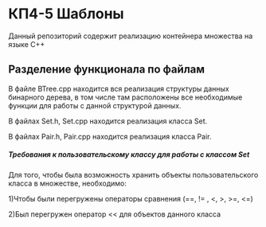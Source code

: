 # КП4-5 Шаблоны
Данный репозиторий содержит реализацию контейнера множества на языке C++
## Разделение функционала по файлам

В файле BTree.cpp находится вся реализация структуры данных бинарного дерева, в том числе там расположены все необходимые функции для работы с данной структурой данных.

В файлах Set.h, Set.cpp находится реализация класса Set.

В файлах Pair.h, Pair.cpp находится реализация класса Pair.

##### Требования к пользовательскому классу для работы с классом Set
Для того, чтобы была возможность хранить объекты пользовательского класса в множестве, необходимо:

1)Чтобы были перегружены операторы сравнения (==, != , <, >, >=, <=)

2)Был перегружен оператор << для объектов данного класса
